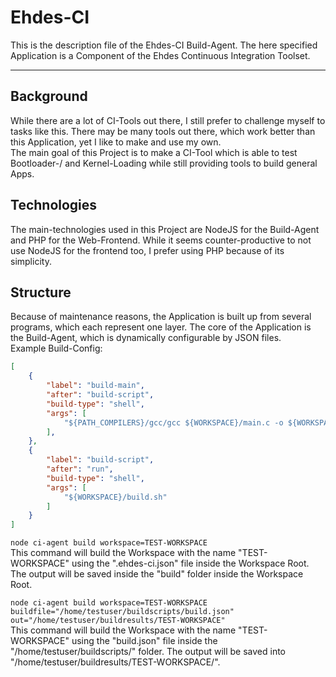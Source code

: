 # Ehdes-CI

This is the description file of the Ehdes-CI Build-Agent.
The here specified Application is a Component of the Ehdes Continuous Integration Toolset.

---

## Background
While there are a lot of CI-Tools out there, I still prefer to challenge myself to tasks like this. There may be many tools out there, which work better than this Application, yet I like to make and use my own.  
The main goal of this Project is to make a CI-Tool which is able to test Bootloader-/ and Kernel-Loading while still providing tools to build general Apps.

## Technologies
The main-technologies used in this Project are NodeJS for the Build-Agent and PHP for the Web-Frontend. While it seems counter-productive to not use NodeJS for the frontend too, I prefer using PHP because of its simplicity.

## Structure
Because of maintenance reasons, the Application is built up from several programs, which each represent one layer.
The core of the Application is the Build-Agent, which is dynamically configurable by JSON files.  
Example Build-Config:
```JSON
[
    {
        "label": "build-main",
        "after": "build-script",
        "build-type": "shell",
        "args": [
            "${PATH_COMPILERS}/gcc/gcc ${WORKSPACE}/main.c -o ${WORKSPACE}/build/main.bin"
        ],
    },
    {
        "label": "build-script",
        "after": "run",
        "build-type": "shell",
        "args": [
            "${WORKSPACE}/build.sh"
        ]
    }
]
```
`node ci-agent build workspace=TEST-WORKSPACE`  
This command will build the Workspace with the name "TEST-WORKSPACE" using the ".ehdes-ci.json" file inside the Workspace Root. The output will be saved inside the "build" folder inside the Workspace Root.

`node ci-agent build workspace=TEST-WORKSPACE buildfile="/home/testuser/buildscripts/build.json" out="/home/testuser/buildresults/TEST-WORKSPACE"`  
This command will build the Workspace with the name "TEST-WORKSPACE" using the "build.json" file inside the "/home/testuser/buildscripts/" folder. The output will be saved into "/home/testuser/buildresults/TEST-WORKSPACE/".

